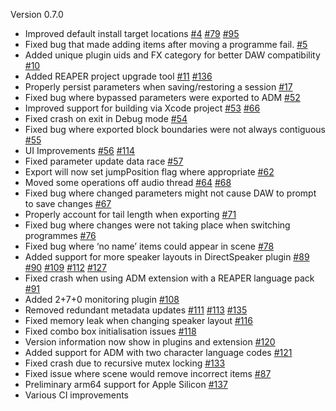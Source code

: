 Version 0.7.0

* Improved default install target locations [#4](http://github.com/ebu/ear-production-suite/pull/4) [#79](http://github.com/ebu/ear-production-suite/pull/79) [#95](http://github.com/ebu/ear-production-suite/issues/95)
* Fixed bug that made adding items after moving a programme fail. [#5](http://github.com/ebu/ear-production-suite/pull/5)
* Added unique plugin uids and FX category for better DAW compatibility [#10](http://github.com/ebu/ear-production-suite/pull/10)
* Added REAPER project upgrade tool [#11](http://github.com/ebu/ear-production-suite/pull/11) [#136](http://github.com/ebu/ear-production-suite/pull/136)
* Properly persist parameters when saving/restoring a session [#17](http://github.com/ebu/ear-production-suite/pull/17)
* Fixed bug where bypassed parameters were exported to ADM [#52](http://github.com/ebu/ear-production-suite/pull/52)
* Improved support for building via Xcode project [#53](http://github.com/ebu/ear-production-suite/pull/53) [#66](http://github.com/ebu/ear-production-suite/pull/66)
* Fixed crash on exit in Debug mode [#54](http://github.com/ebu/ear-production-suite/pull/54)
* Fixed bug where exported block boundaries were not always contiguous [#55](http://github.com/ebu/ear-production-suite/pull/55)
* UI Improvements [#56](http://github.com/ebu/ear-production-suite/pull/56) [#114](http://github.com/ebu/ear-production-suite/pull/114)
* Fixed parameter update data race [#57](http://github.com/ebu/ear-production-suite/pull/57)
* Export will now set jumpPosition flag where appropriate [#62](http://github.com/ebu/ear-production-suite/pull/62)
* Moved some operations off audio thread [#64](http://github.com/ebu/ear-production-suite/pull/64) [#68](http://github.com/ebu/ear-production-suite/pull/68)
* Fixed bug where changed parameters might not cause DAW to prompt to save changes [#67](http://github.com/ebu/ear-production-suite/pull/67)
* Properly account for tail length when exporting [#71](http://github.com/ebu/ear-production-suite/pull/71)
* Fixed bug where changes were not taking place when switching programmes [#76](http://github.com/ebu/ear-production-suite/pull/76)
* Fixed bug where ‘no name’ items could appear in scene [#78](http://github.com/ebu/ear-production-suite/pull/78)
* Added support for more speaker layouts in DirectSpeaker plugin [#89](http://github.com/ebu/ear-production-suite/pull/89) [#90](http://github.com/ebu/ear-production-suite/pull/90) [#109](http://github.com/ebu/ear-production-suite/pull/109) [#112](http://github.com/ebu/ear-production-suite/pull/112) [#127](http://github.com/ebu/ear-production-suite/pull/127)
* Fixed crash when using ADM extension with a REAPER language pack [#91](http://github.com/ebu/ear-production-suite/pull/91)
* Added 2+7+0 monitoring plugin [#108](http://github.com/ebu/ear-production-suite/pull/108)
* Removed redundant metadata updates [#111](http://github.com/ebu/ear-production-suite/pull/111) [#113](http://github.com/ebu/ear-production-suite/pull/113) [#135](http://github.com/ebu/ear-production-suite/pull/135)
* Fixed memory leak when changing speaker layout [#116](http://github.com/ebu/ear-production-suite/pull/116)
* Fixed combo box initialisation issues [#118](http://github.com/ebu/ear-production-suite/pull/118)
* Version information now show in plugins and extension [#120](http://github.com/ebu/ear-production-suite/pull/120)
* Added support for ADM with two character language codes [#121](http://github.com/ebu/ear-production-suite/pull/121)
* Fixed crash due to recursive mutex locking [#133](http://github.com/ebu/ear-production-suite/pull/133)
* Fixed issue where scene would remove incorrect items [#87](http://github.com/ebu/ear-production-suite/pull/87)
* Preliminary arm64 support for Apple Silicon [#137](http://github.com/ebu/ear-production-suite/pull/137)
* Various CI improvements

